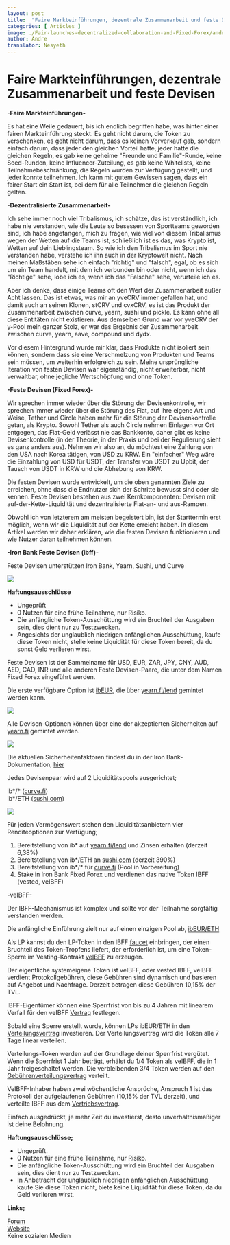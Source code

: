 ```yaml
---
layout: post
title:  "Faire Markteinführungen, dezentrale Zusammenarbeit und feste Devisen"
categories: [ Articles ]
image: ./Fair-launches-decentralized-collaboration-and-Fixed-Forex/andre-hero.png
author: Andre
translator: Nesyeth
---
```


# Faire Markteinführungen, dezentrale Zusammenarbeit und feste Devisen

**\-Faire Markteinführungen-**

Es hat eine Weile gedauert, bis ich endlich begriffen habe, was hinter einer fairen Markteinführung steckt. Es geht nicht darum, die Token zu verschenken, es geht nicht darum, dass es keinen Vorverkauf gab, sondern einfach darum, dass jeder den gleichen Vorteil hatte, jeder hatte die gleichen Regeln, es gab keine geheime "Freunde und Familie"-Runde, keine Seed-Runden, keine Influencer-Zuteilung, es gab keine Whitelists, keine Teilnahmebeschränkung, die Regeln wurden zur Verfügung gestellt, und jeder konnte teilnehmen. Ich kann mit gutem Gewissen sagen, dass ein fairer Start ein Start ist, bei dem für alle Teilnehmer die gleichen Regeln gelten.

**\-Dezentralisierte Zusammenarbeit-**

Ich sehe immer noch viel Tribalismus, ich schätze, das ist verständlich, ich habe nie verstanden, wie die Leute so besessen von Sportteams geworden sind, ich habe angefangen, mich zu fragen, wie viel von diesem Tribalismus wegen der Wetten auf die Teams ist, schließlich ist es das, was Krypto ist, Wetten auf dein Lieblingsteam. So wie ich den Tribalismus im Sport nie verstanden habe, verstehe ich ihn auch in der Kryptowelt nicht. Nach meinen Maßstäben sehe ich einfach "richtig" und "falsch", egal, ob es sich um ein Team handelt, mit dem ich verbunden bin oder nicht, wenn ich das "Richtige" sehe, lobe ich es, wenn ich das "Falsche" sehe, verurteile ich es.

Aber ich denke, dass einige Teams oft den Wert der Zusammenarbeit außer Acht lassen. Das ist etwas, was mir an yveCRV immer gefallen hat, und damit auch an seinen Klonen, stCRV und cvxCRV, es ist das Produkt der Zusammenarbeit zwischen curve, yearn, sushi und pickle. Es kann ohne all diese Entitäten nicht existieren. Aus demselben Grund war vor yveCRV der y-Pool mein ganzer Stolz, er war das Ergebnis der Zusammenarbeit zwischen curve, yearn, aave, compound und dydx.

Vor diesem Hintergrund wurde mir klar, dass Produkte nicht isoliert sein können, sondern dass sie eine Verschmelzung von Produkten und Teams sein müssen, um weiterhin erfolgreich zu sein. Meine ursprüngliche Iteration von festen Devisen war eigenständig, nicht erweiterbar, nicht verwaltbar, ohne jegliche Wertschöpfung und ohne Token.

**\-Feste Devisen (Fixed Forex)-**

Wir sprechen immer wieder über die Störung der Devisenkontrolle, wir sprechen immer wieder über die Störung des Fiat, auf ihre eigene Art und Weise, Tether und Circle haben mehr für die Störung der Devisenkontrolle getan, als Krypto. Sowohl Tether als auch Circle nehmen Einlagen vor Ort entgegen, das Fiat-Geld verlässt nie das Bankkonto, daher gibt es keine Devisenkontrolle (in der Theorie, in der Praxis und bei der Regulierung sieht es ganz anders aus). Nehmen wir also an, du möchtest eine Zahlung von den USA nach Korea tätigen, von USD zu KRW. Ein "einfacher" Weg wäre die Einzahlung von USD für USDT, der Transfer von USDT zu Upbit, der Tausch von USDT in KRW und die Abhebung von KRW.

Die festen Devisen wurde entwickelt, um die oben genannten Ziele zu erreichen, ohne dass die Endnutzer sich der Schritte bewusst sind oder sie kennen. Feste Devisen bestehen aus zwei Kernkomponenten: Devisen mit auf-der-Kette-Liquidität und dezentralisierte Fiat-an- und aus-Rampen.

Obwohl ich von letzterem am meisten begeistert bin, ist der Starttermin erst möglich, wenn wir die Liquidität auf der Kette erreicht haben. In diesem Artikel werden wir daher erklären, wie die festen Devisen funktionieren und wie Nutzer daran teilnehmen können.

**\-Iron Bank Feste Devisen (ibff)-**

Feste Devisen unterstützen Iron Bank, Yearn, Sushi, und Curve

![](image1.jpg?w=500&h=500)

**Haftungsausschlüsse**

- Ungeprüft
- 0 Nutzen für eine frühe Teilnahme, nur Risiko.
- Die anfängliche Token-Ausschüttung wird ein Bruchteil der Ausgaben sein, dies dient nur zu Testzwecken.
- Angesichts der unglaublich niedrigen anfänglichen Ausschüttung, kaufe diese Token nicht, stelle keine Liquidität für diese Token bereit, da du sonst Geld verlieren wirst.

Feste Devisen ist der Sammelname für USD, EUR, ZAR, JPY, CNY, AUD, AED, CAD, INR und alle anderen Feste Devisen-Paare, die unter dem Namen Fixed Forex eingeführt werden.

Die erste verfügbare Option ist [ibEUR](https://www.coingecko.com/en/coins/iron-bank-euro), die über [yearn.fi/lend](https://yearn.fi/lend) gemintet werden kann.

![](image2.png?w=700&h=194)

Alle Devisen-Optionen können über eine der akzeptierten Sicherheiten auf [yearn.fi](https://yearn.fi/lend) gemintet werden.

![](image3.png?w=645&h=874)

Die aktuellen Sicherheitenfaktoren findest du in der Iron Bank-Dokumentation, [hier](https://docs.cream.finance/iron-bank/collateral-and-reserve-factor)

Jedes Devisenpaar wird auf 2 Liquiditätspools ausgerichtet;

ib\*/\* ([curve.fi](https://curve.fi/))  
ib\*/ETH ([sushi.com](https://sushi.com/))

![](image4.png?w=700&h=243)

Für jeden Vermögenswert stehen den Liquiditätsanbietern vier Renditeoptionen zur Verfügung;

1.  Bereitstellung von ib* auf [yearn.fi/lend](https://yearn.fi/lend) und Zinsen erhalten (derzeit 6,38%)
2.  Bereitstellung von ib\*/ETH an [sushi.com](https://sushi.com/) (derzeit 390%)
3.  Bereitstellung von ib\*/\* für [curve.fi](https://curve.fi/) (Pool in Vorbereitung)
4.  Stake in Iron Bank Fixed Forex und verdienen das native Token IBFF (vested, veIBFF)

\-veIBFF-

Der IBFF-Mechanismus ist komplex und sollte vor der Teilnahme sorgfältig verstanden werden.

Die anfängliche Einführung zielt nur auf einen einzigen Pool ab, [ibEUR/ETH](https://analytics.sushi.com/tokens/0x96e61422b6a9ba0e068b6c5add4ffabc6a4aae27)

Als LP kannst du den LP-Token in den IBFF [faucet](https://etherscan.io/address/0x7d254d9adc588126edaee52a1029278180a802e8) einbringen, der einen Bruchteil des Token-Tropfens liefert, der erforderlich ist, um eine Token-Sperre im Vesting-Kontrakt [veIBFF](https://etherscan.io/address/0x4d0518c9136025903751209ddddf6c67067357b1) zu erzeugen.

Der eigentliche systemeigene Token ist veIBFF, oder vested IBFF, veIBFF verdient Protokollgebühren, diese Gebühren sind dynamisch und basieren auf Angebot und Nachfrage. Derzeit betragen diese Gebühren 10,15% der TVL.

IBFF-Eigentümer können eine Sperrfrist von bis zu 4 Jahren mit linearem Verfall für den veIBFF [Vertrag](https://etherscan.io/address/0x4d0518c9136025903751209ddddf6c67067357b1) festlegen.

Sobald eine Sperre erstellt wurde, können LPs ibEUR/ETH in den [Verteilungsvertrag](https://etherscan.io/address/0x1da8a6fe33bd35b99505d67843eec9fa124f2d4b) investieren. Der Verteilungsvertrag wird die Token alle 7 Tage linear verteilen.

Verteilungs-Token werden auf der Grundlage deiner Sperrfrist vergütet. Wenn die Sperrfrist 1 Jahr beträgt, erhälst du 1/4 Token als veIBFF, die in 1 Jahr freigeschaltet werden. Die verbleibenden 3/4 Token werden auf den [Gebührenverteilungsvertrag](https://etherscan.io/address/0x83893c4a42f8654c2dd4ff7b4a7cd0e33ae8c859) verteilt.

VeIBFF-Inhaber haben zwei wöchentliche Ansprüche, Anspruch 1 ist das Protokoll der aufgelaufenen Gebühren (10,15% der TVL derzeit), und verteilte IBFF aus dem [Vertriebsvertrag](https://etherscan.io/address/0x83893c4a42f8654c2dd4ff7b4a7cd0e33ae8c859).

Einfach ausgedrückt, je mehr Zeit du investierst, desto unverhältnismäßiger ist deine Belohnung.

**Haftungsausschlüsse;** 

- Ungeprüft.
- 0 Nutzen für eine frühe Teilnahme, nur Risiko.
- Die anfängliche Token-Ausschüttung wird ein Bruchteil der Ausgaben sein, dies dient nur zu Testzwecken.
- In Anbetracht der unglaublich niedrigen anfänglichen Ausschüttung, kaufe Sie diese Token nicht, biete keine Liquidität für diese Token, da du Geld verlieren wirst.

**Links;**

[Forum](https://gov.yearn.finance/c/projects/fixed-forex/26)  
[Website](https://yearn.fi/lend)  
Keine sozialen Medien
